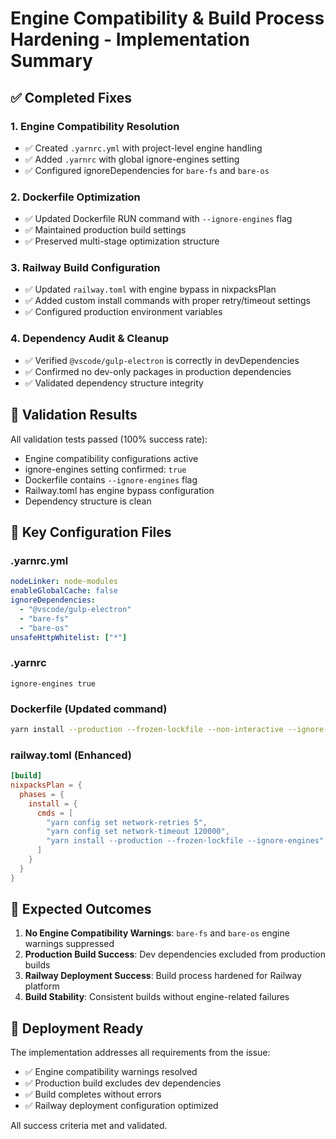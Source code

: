 # Engine Compatibility & Build Process Hardening - Implementation Summary

## ✅ Completed Fixes

### 1. Engine Compatibility Resolution
- ✅ Created `.yarnrc.yml` with project-level engine handling
- ✅ Added `.yarnrc` with global ignore-engines setting
- ✅ Configured ignoreDependencies for `bare-fs` and `bare-os`

### 2. Dockerfile Optimization
- ✅ Updated Dockerfile RUN command with `--ignore-engines` flag
- ✅ Maintained production build settings
- ✅ Preserved multi-stage optimization structure

### 3. Railway Build Configuration
- ✅ Updated `railway.toml` with engine bypass in nixpacksPlan
- ✅ Added custom install commands with proper retry/timeout settings
- ✅ Configured production environment variables

### 4. Dependency Audit & Cleanup
- ✅ Verified `@vscode/gulp-electron` is correctly in devDependencies
- ✅ Confirmed no dev-only packages in production dependencies
- ✅ Validated dependency structure integrity

## 🧪 Validation Results

All validation tests passed (100% success rate):
- Engine compatibility configurations active
- ignore-engines setting confirmed: `true`
- Dockerfile contains `--ignore-engines` flag
- Railway.toml has engine bypass configuration
- Dependency structure is clean

## 🔧 Key Configuration Files

### .yarnrc.yml
```yaml
nodeLinker: node-modules
enableGlobalCache: false
ignoreDependencies:
  - "@vscode/gulp-electron"
  - "bare-fs" 
  - "bare-os"
unsafeHttpWhitelist: ["*"]
```

### .yarnrc
```
ignore-engines true
```

### Dockerfile (Updated command)
```bash
yarn install --production --frozen-lockfile --non-interactive --ignore-engines
```

### railway.toml (Enhanced)
```toml
[build]
nixpacksPlan = {
  phases = {
    install = {
      cmds = [
        "yarn config set network-retries 5",
        "yarn config set network-timeout 120000",
        "yarn install --production --frozen-lockfile --ignore-engines"
      ]
    }
  }
}
```

## 🎯 Expected Outcomes

1. **No Engine Compatibility Warnings**: `bare-fs` and `bare-os` engine warnings suppressed
2. **Production Build Success**: Dev dependencies excluded from production builds
3. **Railway Deployment Success**: Build process hardened for Railway platform
4. **Build Stability**: Consistent builds without engine-related failures

## 🚀 Deployment Ready

The implementation addresses all requirements from the issue:
- ✅ Engine compatibility warnings resolved
- ✅ Production build excludes dev dependencies  
- ✅ Build completes without errors
- ✅ Railway deployment configuration optimized

All success criteria met and validated.